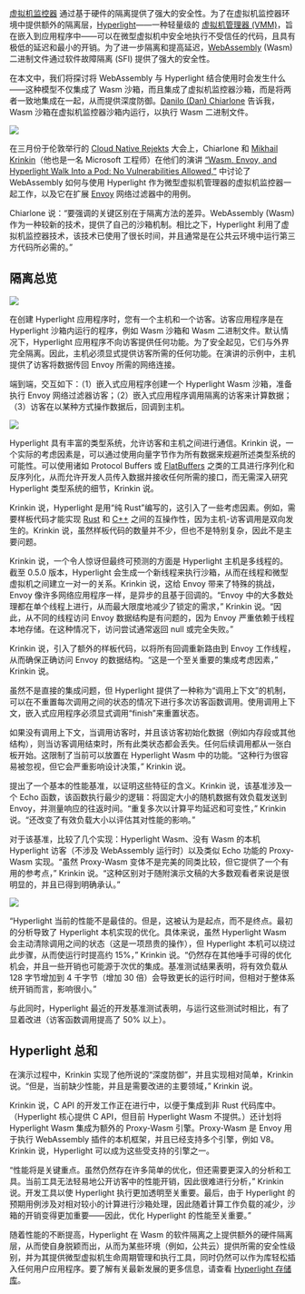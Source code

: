 [虚拟机监控器](https://thenewstack.io/4-reasons-devops-engineers-still-rely-on-hypervisors/) 通过基于硬件的隔离提供了强大的安全性。为了在虚拟机监控器环境中提供额外的隔离层，[Hyperlight](https://thenewstack.io/microsofts-hyperlight-webassembly-for-vms-is-open-source/)——一种轻量级的 [虚拟机管理器 (VMM)](https://thenewstack.io/microsoft-open-sources-openvmm-rust-powered-vm-monitor/)，旨在嵌入到应用程序中——可以在微型虚拟机中安全地执行不受信任的代码，且具有极低的延迟和最小的开销。为了进一步隔离和提高延迟，[WebAssembly](https://thenewstack.io/webassembly/) (Wasm) 二进制文件通过软件故障隔离 (SFI) 提供了强大的安全性。

在本文中，我们将探讨将 WebAssembly 与 Hyperlight 结合使用时会发生什么——这种模型不仅集成了 Wasm 沙箱，而且集成了虚拟机监控器沙箱，而是将两者一致地集成在一起，从而提供深度防御。[Danilo (Dan) Chiarlone](https://github.com/danbugs) 告诉我，Wasm 沙箱在虚拟机监控器沙箱内运行，以执行 Wasm 二进制文件。

[![](https://cdn.thenewstack.io/media/2025/06/6bcf3e01-screenshot-2025-06-30-at-5.14.56%E2%80%AFpm-1024x453.png)](https://cdn.thenewstack.io/media/2025/06/6bcf3e01-screenshot-2025-06-30-at-5.14.56%E2%80%AFpm-1024x453.png)

在三月份于伦敦举行的 [Cloud Native Rejekts](https://cloud-native.rejekts.io/) 大会上，Chiarlone 和 [Mikhail Krinkin](https://www.linkedin.com/in/mikhail-krinkin-57892a86/?locale=en_US)（他也是一名 Microsoft 工程师）在他们的演讲 [“Wasm, Envoy, and Hyperlight Walk Into a Pod: No Vulnerabilities Allowed,”](http://cfp.cloud-native.rejekts.io/cloud-native-rejekts-europe-london-2025/talk/VKB9XD/) 中讨论了 WebAssembly 如何与使用 Hyperlight 作为微型虚拟机管理器的虚拟机监控器一起工作，以及它在扩展 [Envoy](https://thenewstack.io/envoy-gateway-offers-to-standardize-kubernetes-ingress/) 网络过滤器中的用例。

Chiarlone 说：“要强调的关键区别在于隔离方法的差异。WebAssembly (Wasm) 作为一种较新的技术，提供了自己的沙箱机制。相比之下，Hyperlight 利用了虚拟机监控器技术，该技术已使用了很长时间，并且通常是在公共云环境中运行第三方代码所必需的。”

## 隔离总览

[![](https://cdn.thenewstack.io/media/2025/06/64a9a2c2-screenshot-2025-06-30-at-5.15.10%E2%80%AFpm-300x283.png)](https://cdn.thenewstack.io/media/2025/06/64a9a2c2-screenshot-2025-06-30-at-5.15.10%E2%80%AFpm-300x283.png)

在创建 Hyperlight 应用程序时，您有一个主机和一个访客。访客应用程序是在 Hyperlight 沙箱内运行的程序，例如 Wasm 沙箱和 Wasm 二进制文件。默认情况下，Hyperlight 应用程序不向访客提供任何功能。为了安全起见，它们与外界完全隔离。因此，主机必须显式提供访客所需的任何功能。在演讲的示例中，主机提供了访客将数据传回 Envoy 所需的网络连接。

端到端，交互如下：（1）嵌入式应用程序创建一个 Hyperlight Wasm 沙箱，准备执行 Envoy 网络过滤器访客；（2）嵌入式应用程序调用隔离的访客来计算数据；（3）访客在以某种方式操作数据后，回调到主机。

[![](https://cdn.thenewstack.io/media/2025/06/a10eab5d-screenshot-2025-06-30-at-5.15.32%E2%80%AFpm-1024x346.png)](https://cdn.thenewstack.io/media/2025/06/a10eab5d-screenshot-2025-06-30-at-5.15.32%E2%80%AFpm-1024x346.png)

Hyperlight 具有丰富的类型系统，允许访客和主机之间进行通信。Krinkin 说，一个实际的考虑因素是，可以通过使用向量字节作为所有数据来规避所述类型系统的可能性。可以使用诸如 Protocol Buffers 或 [FlatBuffers](https://github.com/google/flatbuffers) 之类的工具进行序列化和反序列化，从而允许开发人员传入数据并接收任何所需的接口，而无需深入研究 Hyperlight 类型系统的细节，Krinkin 说。

Krinkin 说，Hyperlight 是用“纯 Rust”编写的，这引入了一些考虑因素。例如，需要样板代码才能实现 [Rust](https://thenewstack.io/rust-programming-language-guide/) 和 [C++](https://thenewstack.io/introduction-to-c-programming-language/) 之间的互操作性，因为主机-访客调用是双向发生的。Krinkin 说，虽然样板代码的数量并不少，但也不是特别复杂，因此不是主要问题。

Krinkin 说，一个令人惊讶但最终可预测的方面是 Hyperlight 主机是多线程的。截至 0.5.0 版本，Hyperlight 会生成一个新线程来执行沙箱，从而在线程和微型虚拟机之间建立一对一的关系。Krinkin 说，这给 Envoy 带来了特殊的挑战，Envoy 像许多网络应用程序一样，是异步的且基于回调的。“Envoy 中的大多数处理都在单个线程上进行，从而最大限度地减少了锁定的需求，” Krinkin 说。“因此，从不同的线程访问 Envoy 数据结构是有问题的，因为 Envoy 严重依赖于线程本地存储。在这种情况下，访问尝试通常返回 null 或完全失败。”

Krinkin 说，引入了额外的样板代码，以将所有回调重新路由到 Envoy 工作线程，从而确保正确访问 Envoy 的数据结构。“这是一个至关重要的集成考虑因素，” Krinkin 说。

虽然不是直接的集成问题，但 Hyperlight 提供了一种称为“调用上下文”的机制，可以在不重置每次调用之间的状态的情况下进行多次访客函数调用。使用调用上下文，嵌入式应用程序必须显式调用“finish”来重置状态。

如果没有调用上下文，当调用访客时，并且该访客初始化数据（例如内存段或其他结构），则当访客调用结束时，所有此类状态都会丢失。任何后续调用都从一张白板开始。这限制了当前可以放置在 Hyperlight Wasm 中的功能。“这种行为很容易被忽视，但它会严重影响设计决策，” Krinkin 说。

提出了一个基本的性能基准，以证明这些特征的含义。Krinkin 说，该基准涉及一个 Echo 函数，该函数执行最少的逻辑：将固定大小的随机数据有效负载发送到 Envoy，并测量响应的往返时间。“重复多次以计算平均延迟和可变性，” Krinkin 说。“还改变了有效负载大小以评估其对性能的影响。”

对于该基准，比较了几个实现：Hyperlight Wasm、没有 Wasm 的本机 Hyperlight 访客（不涉及 WebAssembly 运行时）以及类似 Echo 功能的 Proxy-Wasm 实现。“虽然 Proxy-Wasm 变体不是完美的同类比较，但它提供了一个有用的参考点，” Krinkin 说。“这种区别对于随附演示文稿的大多数观看者来说是很明显的，并且已得到明确承认。”

[![](https://cdn.thenewstack.io/media/2025/06/59790834-screenshot-2025-06-30-at-5.16.31%E2%80%AFpm-1024x646.png)](https://cdn.thenewstack.io/media/2025/06/59790834-screenshot-2025-06-30-at-5.16.31%E2%80%AFpm-1024x646.png)

“Hyperlight 当前的性能不是最佳的。但是，这被认为是起点，而不是终点。最初的分析导致了 Hyperlight 本机实现的优化。具体来说，虽然 Hyperlight Wasm 会主动清除调用之间的状态（这是一项昂贵的操作），但 Hyperlight 本机可以绕过此步骤，从而使运行时提高约 15%，” Krinkin 说。“仍然存在其他唾手可得的优化机会，并且一些开销也可能源于次优的集成。基准测试结果表明，将有效负载从 128 字节增加到 4 千字节（增加 30 倍）会导致更长的运行时间，但相对于整体系统开销而言，影响很小。”

与此同时，Hyperlight 最近的开发基准测试表明，与运行这些测试时相比，有了显着改进（访客函数调用提高了 50% 以上）。

## Hyperlight 总和

在演示过程中，Krinkin 实现了他所说的“深度防御”，并且实现相对简单，Krinkin 说。“但是，当前缺少性能，并且是需要改进的主要领域，” Krinkin 说。

Krinkin 说，C API 的开发工作正在进行中，以便于集成到非 Rust 代码库中。（Hyperlight 核心提供 C API，但目前 Hyperlight Wasm 不提供。）还计划将 Hyperlight Wasm 集成为额外的 Proxy-Wasm 引擎。Proxy-Wasm 是 Envoy 用于执行 WebAssembly 插件的本机框架，并且已经支持多个引擎，例如 V8。Krinkin 说，Hyperlight 可以成为这些受支持的引擎之一。

“性能将是关键重点。虽然仍然存在许多简单的优化，但还需要更深入的分析和工具。当前工具无法轻易地公开访客中的性能开销，因此很难进行分析，” Krinkin 说。开发工具以使 Hyperlight 执行更加透明至关重要。最后，由于 Hyperlight 的预期用例涉及对相对较小的计算进行沙箱处理，因此随着计算工作负载的减少，沙箱的开销变得更加重要——因此，优化 Hyperlight 的性能至关重要。”

随着性能的不断提高，Hyperlight 在 Wasm 的软件隔离之上提供额外的硬件隔离层，从而使自身脱颖而出，从而为某些环境（例如，公共云）提供所需的安全性级别，并为其提供微型虚拟机生命周期管理和执行工具，同时仍然可以作为库轻松插入任何用户应用程序。要了解有关最新发展的更多信息，请查看 [Hyperlight 存储库](https://github.com/hyperlight-dev/hyperlight)。